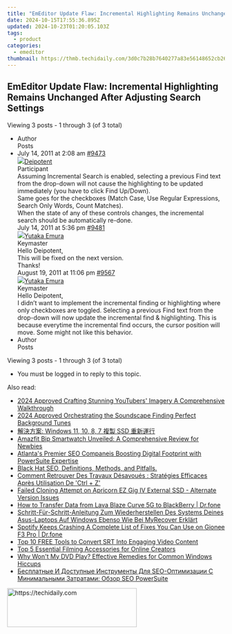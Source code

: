 ```yaml
---
title: "EmEditor Update Flaw: Incremental Highlighting Remains Unchanged After Adjusting Search Settings"
date: 2024-10-15T17:55:36.895Z
updated: 2024-10-23T01:20:05.103Z
tags:
  - product
categories:
  - emeditor
thumbnail: https://thmb.techidaily.com/3d0c7b28b7640277a83e56148652cb264b53fd3e0f61a09c67b9e7dbbff5f451.jpg
---
```


## EmEditor Update Flaw: Incremental Highlighting Remains Unchanged After Adjusting Search Settings

Viewing 3 posts - 1 through 3 (of 3 total)

* Author  
Posts
* July 14, 2011 at 2:08 am [#9473](https://tools.techidaily.com/emeditor/products/)  
[![](https://secure.gravatar.com/avatar/c962eeb8483fd8ad7d82a003f8405439?s=80&d=identicon&r=g)Deipotent](https://www.emeditor.com/forums/users/deipotent/ "View Deipotent's profile")  
Participant  
Assuming Incremental Search is enabled, selecting a previous Find text from the drop-down will not cause the highlighting to be updated immediately (you have to click Find Up/Down).  
 Same goes for the checkboxes (Match Case, Use Regular Expressions, Search Only Words, Count Matches).  
 When the state of any of these controls changes, the incremental search should be automatically re-done.  
July 14, 2011 at 5:36 pm [#9481](https://tools.techidaily.com/emeditor/products/)  
[![](https://secure.gravatar.com/avatar/a0a6377144ed3636f985d87303f65ed2?s=80&d=identicon&r=g)Yutaka Emura](https://www.emeditor.com/forums/users/yemura/ "View Yutaka Emura's profile")  
Keymaster  
Hello Deipotent,  
 This will be fixed on the next version.  
 Thanks!  
August 19, 2011 at 11:06 pm [#9567](https://tools.techidaily.com/emeditor/products/)  
[![](https://secure.gravatar.com/avatar/a0a6377144ed3636f985d87303f65ed2?s=80&d=identicon&r=g)Yutaka Emura](https://www.emeditor.com/forums/users/yemura/ "View Yutaka Emura's profile")  
Keymaster  
Hello Deipotent,  
 I didn’t want to implement the incremental finding or highlighting where only checkboxes are toggled. Selecting a previous Find text from the drop-down will now update the incremental find & highlighting. This is because everytime the incremental find occurs, the cursor position will move. Some might not like this behavior.
* Author  
Posts

Viewing 3 posts - 1 through 3 (of 3 total)

* You must be logged in to reply to this topic.

<ins class="adsbygoogle"
     style="display:block"
     data-ad-format="autorelaxed"
     data-ad-client="ca-pub-7571918770474297"
     data-ad-slot="1223367746"></ins>

<ins class="adsbygoogle"
     style="display:block"
     data-ad-client="ca-pub-7571918770474297"
     data-ad-slot="8358498916"
     data-ad-format="auto"
     data-full-width-responsive="true"></ins>

<span class="atpl-alsoreadstyle">Also read:</span>
<div><ul>
<li><a href="https://youtube-blog.techidaily.com/approved-crafting-stunning-youtubers-imagery-a-comprehensive-walkthrough/"><u>2024 Approved Crafting Stunning YouTubers' Imagery A Comprehensive Walkthrough</u></a></li>
<li><a href="https://extra-support.techidaily.com/2024-approved-orchestrating-the-soundscape-finding-perfect-background-tunes/"><u>2024 Approved Orchestrating the Soundscape Finding Perfect Background Tunes</u></a></li>
<li><a href="https://fox-tips.techidaily.com/windows-11-10-8-7-ssd/"><u>解決方案: Windows 11, 10, 8, 7 複製 SSD 重新運行</u></a></li>
<li><a href="https://buynow-help.techidaily.com/amazfit-bip-smartwatch-unveiled-a-comprehensive-review-for-newbies/"><u>Amazfit Bip Smartwatch Unveiled: A Comprehensive Review for Newbies</u></a></li>
<li><a href="https://win-top.techidaily.com/atlantas-premier-seo-companeis-boosting-digital-footprint-with-powersuite-expertise/"><u>Atlanta's Premier SEO Companeis Boosting Digital Footprint with PowerSuite Expertise</u></a></li>
<li><a href="https://win-top.techidaily.com/black-hat-seo-definitions-methods-and-pitfalls/"><u>Black Hat SEO, Definitions, Methods, and Pitfalls.</u></a></li>
<li><a href="https://win-top.techidaily.com/comment-retrouver-des-travaux-desavoues-strategies-efficaces-apres-utilisation-de-ctrl-plus-z/"><u>Comment Retrouver Des Travaux Désavoués : Stratégies Efficaces Après Utilisation De 'Ctrl + Z'</u></a></li>
<li><a href="https://win-top.techidaily.com/failed-cloning-attempt-on-apricorn-ez-gig-iv-external-ssd-alternate-version-issues/"><u>Failed Cloning Attempt on Apricorn EZ Gig IV External SSD - Alternate Version Issues</u></a></li>
<li><a href="https://android-transfer.techidaily.com/how-to-transfer-data-from-lava-blaze-curve-5g-to-blackberry-drfone-by-drfone-transfer-from-android-transfer-from-android/"><u>How to Transfer Data from Lava Blaze Curve 5G to BlackBerry | Dr.fone</u></a></li>
<li><a href="https://win-top.techidaily.com/schritt-fur-schritt-anleitung-zum-wiederherstellen-des-systems-deines-asus-laptops-auf-windows-ebenso-wie-bei-myrecover-erklart/"><u>Schritt-Für-Schritt-Anleitung Zum Wiederherstellen Des Systems Deines Asus-Laptops Auf Windows Ebenso Wie Bei MyRecover Erklärt</u></a></li>
<li><a href="https://fix-guide.techidaily.com/spotify-keeps-crashing-a-complete-list-of-fixes-you-can-use-on-gionee-f3-pro-drfone-by-drfone-fix-android-problems-fix-android-problems/"><u>Spotify Keeps Crashing A Complete List of Fixes You Can Use on Gionee F3 Pro | Dr.fone</u></a></li>
<li><a href="https://fox-cloud.techidaily.com/top-10-free-tools-to-convert-srt-into-engaging-video-content/"><u>Top 10 FREE Tools to Convert SRT Into Engaging Video Content</u></a></li>
<li><a href="https://youtube-tips.techidaily.com/-essential-filming-accessories-for-online-creators/"><u>Top 5 Essential Filming Accessories for Online Creators</u></a></li>
<li><a href="https://common-error.techidaily.com/why-wont-my-dvd-play-effective-remedies-for-common-windows-hiccups/"><u>Why Won't My DVD Play? Effective Remedies for Common Windows Hiccups</u></a></li>
<li><a href="https://win-top.techidaily.com/besplatnye-i-dostupnye-instrumenty-dlya-seo-optimizacii-s-minimalnymi-zatratami-obzor-seo-powersuite/"><u>Бесплатные И Доступные Инструменты Для SEO-Оптимизации С Минимальными Затратами: Обзор SEO PowerSuite</u></a></li>
</ul></div>

<!-- affiliate ads begin -->
<a href="https://malaysia-healthcare-travel-council.pxf.io/c/5597632/1557742/17382" target="_top" id="1557742">
  <img src="//a.impactradius-go.com/display-ad/17382-1557742" border="0" alt="https://techidaily.com" width="300" height="90"/>
</a>
<img height="0" width="0" src="https://malaysia-healthcare-travel-council.pxf.io/i/5597632/1557742/17382" style="position:absolute;visibility:hidden;" border="0" />
<!-- affiliate ads end -->

